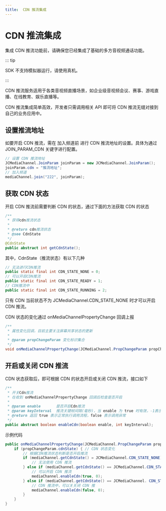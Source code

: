 ```yaml
---
title:  CDN 推流集成
---
```


# CDN 推流集成

集成 CDN 推流功能前，请确保您已经集成了基础的多方音视频通话功能。

::: tip

SDK 不支持模拟器运行，请使用真机。

:::

CDN 推流服务适用于各类音视频直播场景，如企业级音视频会议、赛事、游戏直播、在线教育、娱乐直播等。

CDN 推流集成简单高效，开发者只需调用相关 API 即可将 CDN 推流无缝对接到自己的业务应用中。

## 设置推流地址

如要开启 CDN 推流，需在 加入频道前 进行 CDN 推流地址的设置。具体为通过 JOIN_PARAM_CDN 关键字进行配置。

```java
// 设置 CDN 推流地址
JCMediaChannel.JoinParam joinParam = new JCMediaChannel.JoinParam();
joinParam.cdn = "推流地址";
// 加入频道
mediaChannel.join("222", joinParam);
```

## 获取 CDN 状态

开启 CDN 推流前需要判断 CDN 的状态，通过下面的方法获取 CDN 的状态

```java
/**
 * 获得cdn推流状态
 *
 * @return cdn推流状态
 * @see CdnState
 */
@CdnState
public abstract int getCdnState();
```

其中，CdnState（推流状态）有以下几种

```java
// 无法进行CDN推流
public static final int CDN_STATE_NONE = 0;
// 可以开启CDN推流
public static final int CDN_STATE_READY = 1;
// CDN推流中
public static final int CDN_STATE_RUNNING = 2;
```

只有 CDN 当前状态不为 JCMediaChannel.CDN_STATE_NONE 时才可以开启 CDN 推流。

CDN 状态的变化通过 onMediaChannelPropertyChange 回调上报

```java
/**
 * 属性变化回调，目前主要关注屏幕共享状态的更新
 *
 * @param propChangeParam 变化标识集合
 */
void onMediaChannelPropertyChange(JCMediaChannel.PropChangeParam propChangeParam);
```



## 开启或关闭 CDN 推流

CDN 状态获取后，即可根据 CDN 的状态开启或关闭 CDN 推流，接口如下

```java
/**
 * 开关Cdn推流
 * 在收到 onMediaChannelPropertyChange 回调后检查是否开启
 *
 * @param enable       是否开启Cdn推流
 * @param keyInterval  推流关键帧间隔(毫秒)，当 enable 为 true 时有效，-1表示使用默认值(5000毫秒)，有效值需要>=1000
 * @return 返回 true 表示正常执行调用流程，false 表示调用异常
 */
public abstract boolean enableCdn(boolean enable, int keyInterval);
```

示例代码

```java
public onMediaChannelPropertyChange(JCMediaChannel.PropChangeParam propChangeParam) {
    if (propChangeParam.cdnState) { // CDN 状态变化
        // 根据CDN推流状态判断是否开启推流
        if (mediaChannel.getCdnState() = JCMediaChannel.CDN_STATE_NONE) {
            // 无法使用 CDN 推流
        } else if (mediaChannel.getCdnState() == JCMediaChannel.CDN_STATE_READY) {
            // 可以开启 CDN 推流
            mediaChannel.enableCdn(true, 0);
        } else if (mediaChannel.getCdnState() == JCMediaChannel. CDN_STATE_RUNNING) {
            // CDN 推流中，可以关关闭 CDN 推
            mediaChannel.enableCdn(false, 0);
        }
    }
}
```

